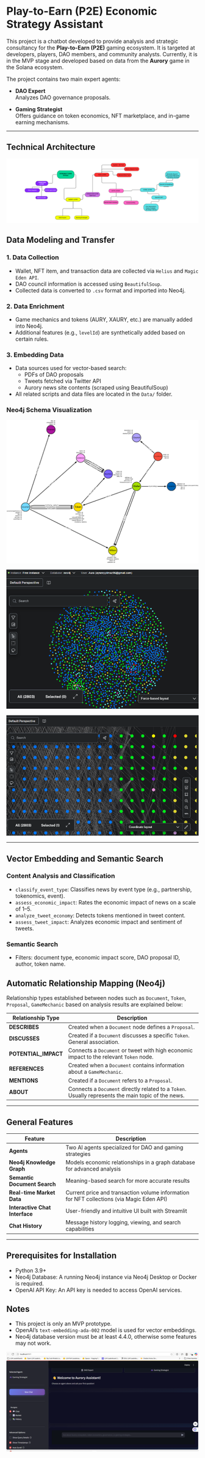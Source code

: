 # Play-to-Earn (P2E) Economic Strategy Assistant

This project is a chatbot developed to provide analysis and strategic consultancy for the **Play-to-Earn (P2E)** gaming ecosystem. It is targeted at developers, players, DAO members, and community analysts. Currently, it is in the MVP stage and developed based on data from the **Aurory** game in the Solana ecosystem.

The project contains two main expert agents:

- **DAO Expert**  
  Analyzes DAO governance proposals.

- **Gaming Strategist**  
  Offers guidance on token economics, NFT marketplace, and in-game earning mechanisms.

---
## Technical Architecture

[![Neo4j Schema](technical_architecture.png)](https://github.com/jaguuai/FinalCase/blob/main/technical_architecture.png)


## Data Modeling and Transfer

### 1. Data Collection
- Wallet, NFT item, and transaction data are collected via `Helius` and `Magic Eden API`.
- DAO council information is accessed using `BeautifulSoup`.
- Collected data is converted to `.csv` format and imported into Neo4j.

### 2. Data Enrichment
- Game mechanics and tokens (AURY, XAURY, etc.) are manually added into Neo4j.
- Additional features (e.g., `levelId`) are synthetically added based on certain rules.

### 3. Embedding Data
- Data sources used for vector-based search:
  - PDFs of DAO proposals
  - Tweets fetched via Twitter API
  - Aurory news site contents (scraped using BeautifulSoup)
- All related scripts and data files are located in the `Data/` folder.

### Neo4j Schema Visualization

[![Neo4j Schema](neo4j_shema.png)](https://github.com/jaguuai/FinalCase/blob/main/neo4j_shema.png)

[![Neo4j Schema](neo4J1.png)](https://github.com/jaguuai/FinalCase/blob/main/neo4J1.png)


[![Neo4j Schema](neo4J2.png)](https://github.com/jaguuai/FinalCase/blob/main/neo4j2.png)

---

## Vector Embedding and Semantic Search

### Content Analysis and Classification
- `classify_event_type`: Classifies news by event type (e.g., partnership, tokenomics, event).
- `assess_economic_impact`: Rates the economic impact of news on a scale of 1–5.
- `analyze_tweet_economy`: Detects tokens mentioned in tweet content.
- `assess_tweet_impact`: Analyzes economic impact and sentiment of tweets.

### Semantic Search
- Filters: document type, economic impact score, DAO proposal ID, author, token name.

## Automatic Relationship Mapping (Neo4j)

Relationship types established between nodes such as `Document`, `Token`, `Proposal`, `GameMechanic` based on analysis results are explained below:

| Relationship Type       | Description |
|------------------------|-------------|
| **DESCRIBES**          | Created when a `Document` node defines a `Proposal`. |
| **DISCUSSES**          | Created if a `Document` discusses a specific `Token`. General association. |
| **POTENTIAL_IMPACT**   | Connects a `Document` or tweet with high economic impact to the relevant `Token` node. |
| **REFERENCES**         | Created when a `Document` contains information about a `GameMechanic`. |
| **MENTIONS**           | Created if a `Document` refers to a `Proposal`. |
| **ABOUT**              | Connects a `Document` directly related to a `Token`. Usually represents the main topic of the news. |

---

## General Features

| Feature                     | Description |
|-----------------------------|-------------|
| **Agents**                  | Two AI agents specialized for DAO and gaming strategies |
| **Neo4j Knowledge Graph**    | Models economic relationships in a graph database for advanced analysis |
| **Semantic Document Search**| Meaning-based search for more accurate results |
| **Real-time Market Data**    | Current price and transaction volume information for NFT collections (via Magic Eden API) |
| **Interactive Chat Interface**| User-friendly and intuitive UI built with Streamlit |
| **Chat History**             | Message history logging, viewing, and search capabilities |

---
## Prerequisites for Installation
- Python 3.9+
- Neo4j Database: A running Neo4j instance via Neo4j Desktop or Docker is required.
- OpenAI API Key: An API key is needed to access OpenAI services.

## Notes
- This project is only an MVP prototype.
- OpenAI’s `text-embedding-ada-002` model is used for vector embeddings.
- Neo4j database version must be at least 4.4.0, otherwise some features may not work.

[![Neo4j Schema](chatbot.png)](https://github.com/jaguuai/FinalCase/blob/main/chatbot.png)

